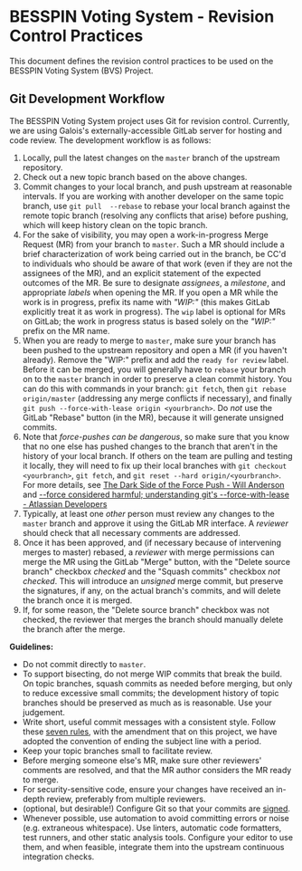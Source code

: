 # BESSPIN Voting System - Revision Control Practices

This document defines the revision control practices to be used on the BESSPIN Voting System (BVS) Project.

## Git Development Workflow

The BESSPIN Voting System project uses Git for revision control. Currently, we are using Galois's externally-accessible GitLab server for hosting and code review. The development workflow is as follows:

1. Locally, pull the latest changes on the `master` branch of the
   upstream repository.
2. Check out a new topic branch based on the above changes.
3. Commit changes to your local branch, and push upstream at reasonable intervals. 
   If you are working with another developer on the same topic branch, use `git pull 
   --rebase` to rebase your local branch against the remote topic branch (resolving 
   any conflicts that arise) before pushing, which will keep history clean on the topic
   branch.
4. For the sake of visibility, you may open a work-in-progress Merge
   Request (MR) from your branch to `master`. Such a MR should include a brief
   characterization of work being carried out in the branch, be CC'd to individuals who
   should be aware of that work (even if they are not the assignees of the MR), and 
   an explicit statement of the expected outcomes of the MR. Be sure to designate 
   _assignees_, a _milestone_, and appropriate _labels_ when opening the MR. 
   If you open a MR while the work is in progress, prefix its name with _"WIP:"_ 
   (this makes GitLab explicitly treat it as work in progress). The `wip` label is
   optional for MRs on GitLab; the work in progress status is based solely 
   on the _"WIP:"_ prefix on the MR name.
5. When you are ready to merge to `master`, make sure your branch has
   been pushed to the upstream repository and open a MR (if
   you haven't already). Remove the "WIP:" prefix and add the `ready for review`
   label. Before it can be merged, you will generally have to `rebase` your
   branch on to the `master` branch in order to preserve a clean commit
   history. You can do this with commands in your branch: `git fetch`,
   then `git rebase origin/master` (addressing any merge conflicts if
   necessary), and finally
   `git push --force-with-lease origin <yourbranch>`. Do _not_ use the GitLab
   "Rebase" button (in the MR), because it will generate unsigned commits.
7. Note that *force-pushes can be dangerous*, so make sure that you know
   that no one else has pushed changes to the branch that aren't in the
   history of your local branch.  If others on the team are pulling and
   testing it locally, they will need to fix up their local branches with
   `git checkout <yourbranch>`, `git fetch`, and
   `git reset --hard origin/<yourbranch>`.
   For more details, see
   [The Dark Side of the Force Push - Will Anderson](http://willi.am/blog/2014/08/12/the-dark-side-of-the-force-push/)
   and [--force considered harmful; understanding git's --force-with-lease - Atlassian Developers](https://developer.atlassian.com/blog/2015/04/force-with-lease/)
8. Typically, at least one _other_ person must review any changes to the `master`
   branch and approve it using the GitLab MR interface. A _reviewer_ should check 
   that all necessary comments are addressed.
9. Once it has been approved, and (if necessary because of intervening merges
   to master) rebased, a _reviewer_ with merge permissions can merge
   the MR using the GitLab "Merge" button, with the "Delete source branch"
   checkbox _checked_ and the "Squash commits" checkbox _not checked_.
   This will introduce an _unsigned_ merge commit, but preserve the signatures, 
   if any, on the actual branch's commits, and will delete the branch once it is merged.
10. If, for some reason, the "Delete source branch" checkbox was not checked,
   the reviewer that merges the branch should manually delete the branch
   after the merge.

**Guidelines:**

- Do not commit directly to `master`.
- To support bisecting, do not merge WIP commits that break the build.
  On topic branches, squash commits as needed before merging, but only
  to reduce excessive small commits; the development history of topic branches
  should be preserved as much as is reasonable. Use your judgement.
- Write short, useful commit messages with a consistent style. Follow
  these
  [seven rules](https://chris.beams.io/posts/git-commit/#seven-rules),
  with the amendment that on this project, we have adopted the
  convention of ending the subject line with a period.
- Keep your topic branches small to facilitate review.
- Before merging someone else's MR, make sure other reviewers'
  comments are resolved, and that the MR author considers the MR ready
  to merge.
- For security-sensitive code, ensure your changes have received an
  in-depth review, preferably from multiple reviewers.
- (optional, but desirable!) Configure Git so that your commits are
  [signed](https://git-scm.com/book/en/v2/Git-Tools-Signing-Your-Work).
- Whenever possible, use automation to avoid committing errors or
  noise (e.g. extraneous whitespace). Use linters, automatic code
  formatters, test runners, and other static analysis tools. Configure
  your editor to use them, and when feasible, integrate them into the
  upstream continuous integration checks.
